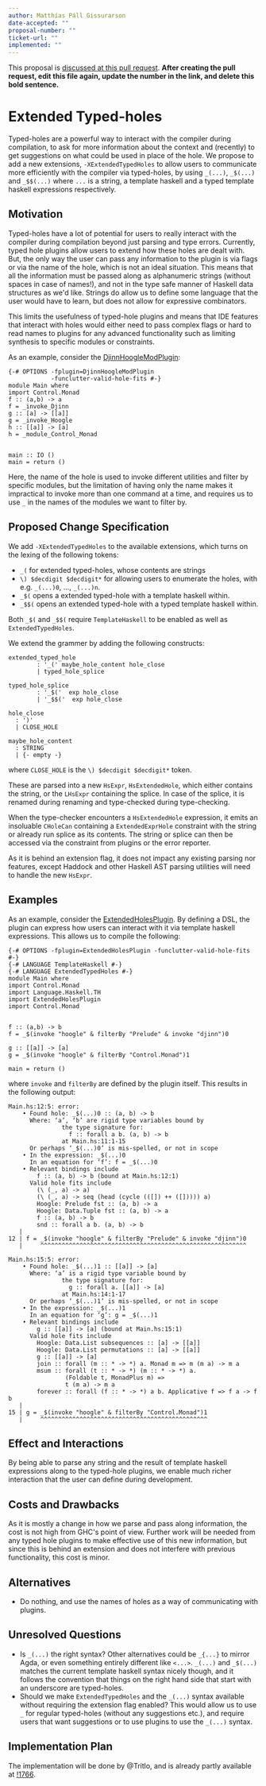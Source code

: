 ```yaml
---
author: Matthías Páll Gissurarson
date-accepted: ""
proposal-number: ""
ticket-url: ""
implemented: ""
---
```


This proposal is [discussed at this pull request](https://github.com/ghc-proposals/ghc-proposals/pull/0>).
**After creating the pull request, edit this file again, update the number in
the link, and delete this bold sentence.**

# Extended Typed-holes

Typed-holes are a powerful way to interact with the compiler during compilation,
to ask for more information about the context and (recently) to get suggestions
on what could be used in place of the hole. We propose to add a new extensions,
`-XExtendedTypedHoles` to allow users to communicate more efficiently with the
compiler via typed-holes, by using `_(...)`, `_$(...)` and `_$$(...)` where
`...` is a string, a template haskell and a typed template haskell expressions
respectively. 


## Motivation

Typed-holes have a lot of potential for users to really interact with the
compiler during compilation beyond just parsing and type errors. Currently,
typed hole plugins allow users to extend how these holes are dealt with. But,
the only way the user can pass any information to the plugin is via flags or
via the name of the hole, which is not an ideal situation. This means that all
the information must be passed along as alphanumeric strings (without spaces in
case of names!), and not in the type safe manner of Haskell data structures as
we'd like. Strings do allow us to define some language that the user would have
to learn, but does not allow for expressive combinators.

This limits the usefulness of typed-hole plugins and means that IDE features
that interact with holes would either need to pass complex flags or hard to
read names to plugins for any advanced functionality such as limiting synthesis
to specific modules or constraints. 

As an example, consider the [DjinnHoogleModPlugin](https://github.com/Tritlo/ExampleHolePlugin/tree/master/djinn-hoogle-mod-plugin):
```
{-# OPTIONS -fplugin=DjinnHoogleModPlugin
            -funclutter-valid-hole-fits #-}
module Main where
import Control.Monad
f :: (a,b) -> a
f = _invoke_Djinn
g :: [a] -> [[a]]
g = _invoke_Hoogle
h :: [[a]] -> [a]
h = _module_Control_Monad


main :: IO ()
main = return ()
```

Here, the name of the hole is used to invoke different utilities and filter by
specific modules, but the limitation of having only the name makes it impractical
to invoke more than one command at a time, and requires us to use `_` in the
names of the modules we want to filter by.


## Proposed Change Specification

We add `-XExtendedTypedHoles` to the available extensions, which turns
on the lexing of the following tokens:
+ `_(` for extended typed-holes, whose contents are strings
+ `\) $decdigit $decdigit*` for allowing users to enumerate the holes,
  with e.g. `_(...)0`, ..., `_(...)n`.
+  `_$(` opens a extended typed-hole with a template haskell within.
+  `_$$(` opens an extended typed-hole with a typed template haskell within.

Both `_$(` and `_$$(` require `TemplateHaskell` to be enabled as well as
`ExtendedTypedHoles`.

We extend the grammer by adding the following constructs:

```
extended_typed_hole
        : '_(' maybe_hole_content hole_close
        | typed_hole_splice

typed_hole_splice
        : '_$('  exp hole_close  
        | '_$$('  exp hole_close 

hole_close
  : ')'    
  | CLOSE_HOLE

maybe_hole_content 
  : STRING 
  | {- empty -}
```

where `CLOSE_HOLE` is the `\) $decdigit $decdigit*` token.

These are parsed into a new `HsExpr`, `HsExtendedHole`, which either contains
the string, or the `LHsExpr` containing the splice. In case of the splice,
it is renamed during renaming and type-checked during type-checking.

When the type-checker encounters a `HsExtendedHole` expression, it emits
an insoluable `CHoleCan` containing a `ExtendedExprHole` constraint with
the string or already run splice as its contents. The string or splice can
then be accessed via the constraint from plugins or the error reporter.

As it is behind an extension flag, it does not impact any existing parsing
nor features, except Haddock and other Haskell AST parsing utilities will 
need to handle the new `HsExpr`.

## Examples

As an example, consider the [ExtendedHolesPlugin](https://github.com/Tritlo/ExampleHolePlugin/tree/master/extended-holes-plugin).
By defining a DSL, the plugin
can express how users can interact with it via template haskell expressions.
This allows us to compile the following:

```
{-# OPTIONS -fplugin=ExtendedHolesPlugin -funclutter-valid-hole-fits #-}
{-# LANGUAGE TemplateHaskell #-}
{-# LANGUAGE ExtendedTypedHoles #-}
module Main where
import Control.Monad
import Language.Haskell.TH
import ExtendedHolesPlugin
import Control.Monad


f :: (a,b) -> b
f = _$(invoke "hoogle" & filterBy "Prelude" & invoke "djinn")0

g :: [[a]] -> [a]
g = _$(invoke "hoogle" & filterBy "Control.Monad")1

main = return ()
```

where `invoke` and `filterBy` are defined by the plugin itself. This results
in the following output:

```
Main.hs:12:5: error:
    • Found hole: _$(...)0 :: (a, b) -> b
      Where: ‘a’, ‘b’ are rigid type variables bound by
               the type signature for:
                 f :: forall a b. (a, b) -> b
               at Main.hs:11:1-15
      Or perhaps ‘_$(...)0’ is mis-spelled, or not in scope
    • In the expression: _$(...)0
      In an equation for ‘f’: f = _$(...)0
    • Relevant bindings include
        f :: (a, b) -> b (bound at Main.hs:12:1)
      Valid hole fits include
        (\ (_, a) -> a)
        (\ (_, a) -> seq (head (cycle (([]) ++ ([])))) a)
        Hoogle: Prelude fst :: (a, b) -> a
        Hoogle: Data.Tuple fst :: (a, b) -> a
        f :: (a, b) -> b
        snd :: forall a b. (a, b) -> b
   |
12 | f = _$(invoke "hoogle" & filterBy "Prelude" & invoke "djinn")0
   |     ^^^^^^^^^^^^^^^^^^^^^^^^^^^^^^^^^^^^^^^^^^^^^^^^^^^^^^^^^^

Main.hs:15:5: error:
    • Found hole: _$(...)1 :: [[a]] -> [a]
      Where: ‘a’ is a rigid type variable bound by
               the type signature for:
                 g :: forall a. [[a]] -> [a]
               at Main.hs:14:1-17
      Or perhaps ‘_$(...)1’ is mis-spelled, or not in scope
    • In the expression: _$(...)1
      In an equation for ‘g’: g = _$(...)1
    • Relevant bindings include
        g :: [[a]] -> [a] (bound at Main.hs:15:1)
      Valid hole fits include
        Hoogle: Data.List subsequences :: [a] -> [[a]]
        Hoogle: Data.List permutations :: [a] -> [[a]]
        g :: [[a]] -> [a]
        join :: forall (m :: * -> *) a. Monad m => m (m a) -> m a
        msum :: forall (t :: * -> *) (m :: * -> *) a.
                (Foldable t, MonadPlus m) =>
                t (m a) -> m a
        forever :: forall (f :: * -> *) a b. Applicative f => f a -> f b
   |
15 | g = _$(invoke "hoogle" & filterBy "Control.Monad")1
   |     ^^^^^^^^^^^^^^^^^^^^^^^^^^^^^^^^^^^^^^^^^^^^^^^
```

## Effect and Interactions

By being able to parse any string and the result of template haskell expressions
along to the typed-hole plugins, we enable much richer interaction that the user
can define during development.

## Costs and Drawbacks

As it is mostly a change in how we parse and pass along information, the cost
is not high from GHC's point of view. Further work will be needed from any 
typed hole plugins to make effective use of this new information, but since
this is behind an extension and does not interfere with previous functionality,
this cost is minor.


## Alternatives
+ Do nothing, and use the names of holes as a way of communicating with plugins.

## Unresolved Questions

+ Is `_(...)` the right syntax? Other alternatives could be `_{...}` to mirror Agda, or even something
  entirely different like `<...>`. `_(...)` and `_$(...)` matches the current template haskell syntax
  nicely though, and it follows the convention that things on the right hand side that start with an
  underscore are typed-holes.
+ Should we make `ExtendedTypedHoles` and the `_(...)`  syntax available without requiring the extension
  flag enabled? This would allow us to use `_` for regular typed-holes (without any suggestions etc.), and
  require users that want suggestions or to use plugins to use  the `_(...)` syntax.

## Implementation Plan

The implementation will be done by @Tritlo, and is already partly available at [!1766](https://gitlab.haskell.org/ghc/ghc/merge_requests/1766).
